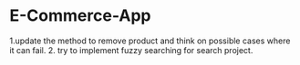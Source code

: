 # E-Commerce-App
1.update the method to remove product and think on possible cases where it can fail.
2. try to implement fuzzy searching for search project.